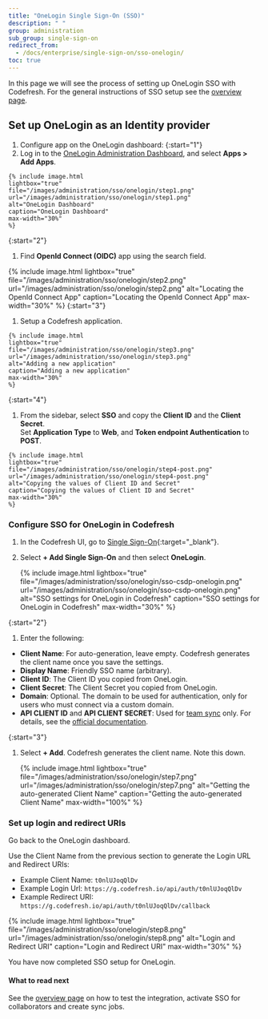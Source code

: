 ```yaml
---
title: "OneLogin Single Sign-On (SSO)"
description: " "
group: administration
sub_group: single-sign-on
redirect_from:
  - /docs/enterprise/single-sign-on/sso-onelogin/
toc: true
---
```


In this page we will see the process of setting up OneLogin SSO with Codefresh. For the general instructions of SSO setup
see the [overview page]({{site.baseurl}}/docs/administration/single-sign-on/sso-setup-oauth2/).


## Set up OneLogin as an Identity provider


1. Configure app on the OneLogin dashboard:
  {:start="1"}
  1. Log in to the [OneLogin Administration Dashboard](https://www.onelogin.com/), and select **Apps > Add Apps**.
    
    {% include image.html 
    lightbox="true" 
    file="/images/administration/sso/onelogin/step1.png" 
    url="/images/administration/sso/onelogin/step1.png"
    alt="OneLogin Dashboard"
    caption="OneLogin Dashboard"
    max-width="30%"
    %}
  {:start="2"}  
  1. Find **OpenId Connect (OIDC)** app using the search field.
    
   {% include image.html 
    lightbox="true" 
    file="/images/administration/sso/onelogin/step2.png" 
    url="/images/administration/sso/onelogin/step2.png"
    alt="Locating the OpenId Connect App"
    caption="Locating the OpenId Connect App"
    max-width="30%"
    %}
  {:start="3"}
  1. Setup a Codefresh application.
    
    {% include image.html 
    lightbox="true" 
    file="/images/administration/sso/onelogin/step3.png" 
    url="/images/administration/sso/onelogin/step3.png"
    alt="Adding a new application"
    caption="Adding a new application"
    max-width="30%"
    %}
  {:start="4"} 
  1. From the sidebar, select **SSO** and copy the **Client ID** and the **Client Secret**.  
     Set **Application Type** to **Web**, and **Token endpoint Authentication** to **POST**.
    
    {% include image.html 
    lightbox="true" 
    file="/images/administration/sso/onelogin/step4-post.png" 
    url="/images/administration/sso/onelogin/step4-post.png"
    alt="Copying the values of Client ID and Secret"
    caption="Copying the values of Client ID and Secret"
    max-width="30%"
    %}

### Configure SSO for OneLogin in Codefresh

1. In the Codefresh UI, go to [Single Sign-On](https://g.codefresh.io/2.0/account-settings/single-sign-on){:target="\_blank"}.
1. Select **+ Add Single Sign-On** and then select **OneLogin**.  

    {% include image.html 
  lightbox="true" 
  file="/images/administration/sso/onelogin/sso-csdp-onelogin.png" 
  url="/images/administration/sso/onelogin/sso-csdp-onelogin.png"
  alt="SSO settings for OneLogin in Codefresh"
  caption="SSO settings for OneLogin in Codefresh"
  max-width="30%"
  %}

{:start="2"}
1. Enter the following:
  * **Client Name**: For auto-generation, leave empty. Codefresh generates the client name once you save the settings.
  * **Display Name**: Friendly SSO name (arbitrary).  
  * **Client ID**: The Client ID you copied from OneLogin.
  * **Client Secret**: The Client Secret you copied from OneLogin.
  * **Domain**: Optional. The domain to be used for authentication, only for users who must connect via a custom domain.
  * **API CLIENT ID** and **API CLIENT SECRET**: Used for [team sync]({{site.baseurl}}/docs/administration/single-sign-on/sso-setup-oauth2/#syncing-of-teams-after-initial-sso-setup) only. For details, see the [official documentation](https://developers.onelogin.com/api-docs/1/getting-started/working-with-api-credentials).

{:start="3"}
1. Select **+ Add**. Codefresh generates the client name.  Note this down.
  
   {% include image.html 
  lightbox="true" 
  file="/images/administration/sso/onelogin/step7.png" 
  url="/images/administration/sso/onelogin/step7.png"
  alt="Getting the auto-generated Client Name"
  caption="Getting the auto-generated Client Name"
  max-width="100%"
  %}

 

### Set up login and redirect URIs

Go back to the OneLogin dashboard.

Use the Client Name from the previous section to generate the Login URL and Redirect URIs:

* Example Client Name: `t0nlUJoqQlDv`
* Example Login Url: `https://g.codefresh.io/api/auth/t0nlUJoqQlDv`
* Example Redirect URI: `https://g.codefresh.io/api/auth/t0nlUJoqQlDv/callback`

{% include image.html 
lightbox="true" 
file="/images/administration/sso/onelogin/step8.png" 
url="/images/administration/sso/onelogin/step8.png"
alt="Login and Redirect URI"
caption="Login and Redirect URI"
max-width="30%"
%}

You have now completed SSO setup for OneLogin. 

#### What to read next
See the [overview page]({{site.baseurl}}/docs/administration/single-sign-on/sso-setup-oauth2/#testing-your-identity-provider) on how to test the integration, activate SSO for collaborators and create sync jobs.